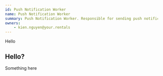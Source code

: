 ```yaml
---
id: Push Notification Worker
name: Push Notification Worker
summary: Push Notification Worker. Responsible for sending push notification to 1000s of devices.
owners:
	- kien.nguyen@your.rentals
---
```


Hello

## Hello?

Something here
